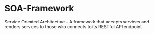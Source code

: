 # SOA-Framework
Service Oriented Architecture - A framework that accepts services and renders services to those who connects to its RESTful API endpoint
